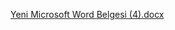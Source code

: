 
[Yeni Microsoft Word Belgesi (4).docx](https://github.com/user-attachments/files/16120716/Yeni.Microsoft.Word.Belgesi.4.docx)
